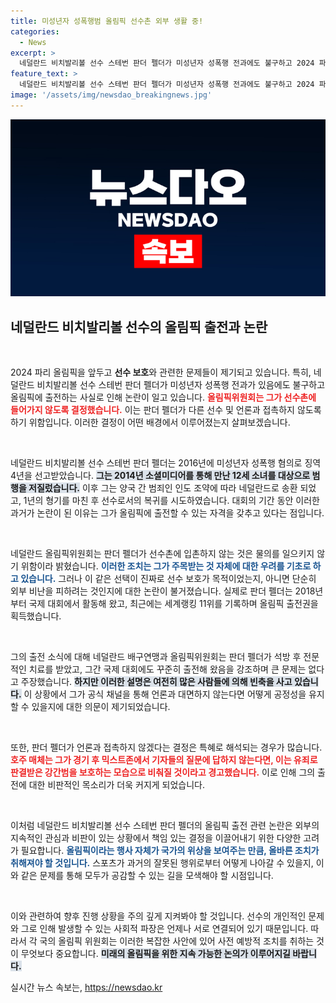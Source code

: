 ```yaml
---
title: 미성년자 성폭행범 올림픽 선수촌 외부 생활 중!
categories:
  - News
excerpt: >
  네덜란드 비치발리볼 선수 스테번 판더 펠더가 미성년자 성폭행 전과에도 불구하고 2024 파리 올림픽에 출전하게 되면서 논란이 일고 있다. 선수촌 밖에서 생활하며 언론과의 접촉을 금지한 그의 결정은 강간범 보호 논란을 가중시키고 있다.
feature_text: >
  네덜란드 비치발리볼 선수 스테번 판더 펠더가 미성년자 성폭행 전과에도 불구하고 2024 파리 올림픽에 출전하게 되면서 논란이 일고 있다. 선수촌 밖에서 생활하며 언론과의 접촉을 금지한 그의 결정은 강간범 보호 논란을 가중시키고 있다.
image: '/assets/img/newsdao_breakingnews.jpg'
---
```


<p><img src="/assets/img/newsdao_breakingnews.jpg" alt="cryptoinkorea 속보" /></p>

<h2 data-ke-size="size26">네덜란드 비치발리볼 선수의 올림픽 출전과 논란</h2>

<p data-ke-size="size16">&nbsp;</p>

<p>2024 파리 올림픽을 앞두고 <b>선수 보호</b>와 관련한 문제들이 제기되고 있습니다. 특히, 네덜란드 비치발리볼 선수 스테번 판더 펠더가 미성년자 성폭행 전과가 있음에도 불구하고 올림픽에 출전하는 사실로 인해 논란이 일고 있습니다. <b><span style="color: #ee2323;">올림픽위원회는 그가 선수촌에 들어가지 않도록 결정했습니다.</span></b> 이는 판더 펠더가 다른 선수 및 언론과 접촉하지 않도록 하기 위함입니다. 이러한 결정이 어떤 배경에서 이루어졌는지 살펴보겠습니다. </p>

<p data-ke-size="size16">&nbsp;</p>

<p>네덜란드 비치발리볼 선수 스테번 판더 펠더는 2016년에 미성년자 성폭행 혐의로 징역 4년을 선고받았습니다. <b><span style="background-color: #21538527;">그는 2014년 소셜미디어를 통해 만난 12세 소녀를 대상으로 범행을 저질렀습니다.</span></b> 이후 그는 양국 간 범죄인 인도 조약에 따라 네덜란드로 송환 되었고, 1년의 형기를 마친 후 선수로서의 복귀를 시도하였습니다. 대회의 기간 동안 이러한 과거가 논란이 된 이유는 그가 올림픽에 출전할 수 있는 자격을 갖추고 있다는 점입니다. </p>

<p data-ke-size="size16">&nbsp;</p>

<p>네덜란드 올림픽위원회는 판더 펠더가 선수촌에 입촌하지 않는 것은 물의를 일으키지 않기 위함이라 밝혔습니다. <b><span style="color: #1a5490;">이러한 조치는 그가 주목받는 것 자체에 대한 우려를 기초로 하고 있습니다.</span></b> 그러나 이 같은 선택이 진짜로 선수 보호가 목적이었는지, 아니면 단순히 외부 비난을 피하려는 것인지에 대한 논란이 불거졌습니다. 실제로 판더 펠더는 2018년부터 국제 대회에서 활동해 왔고, 최근에는 세계랭킹 11위를 기록하며 올림픽 출전권을 획득했습니다. </p>

<p data-ke-size="size16">&nbsp;</p>

<p>그의 출전 소식에 대해 네덜란드 배구연맹과 올림픽위원회는 판더 펠더가 석방 후 전문적인 치료를 받았고, 그간 국제 대회에도 꾸준히 출전해 왔음을 강조하며 큰 문제는 없다고 주장했습니다. <b><span style="background-color: #21538527;">하지만 이러한 설명은 여전히 많은 사람들에 의해 빈축을 사고 있습니다.</span></b> 이 상황에서 그가 공식 채널을 통해 언론과 대면하지 않는다면 어떻게 공정성을 유지할 수 있을지에 대한 의문이 제기되었습니다.</p>

<p data-ke-size="size16">&nbsp;</p>

<p>또한, 판더 펠더가 언론과 접촉하지 않겠다는 결정은 특혜로 해석되는 경우가 많습니다. <b><span style="color: #ee2323;">호주 매체는 그가 경기 후 믹스트존에서 기자들의 질문에 답하지 않는다면, 이는 유죄로 판결받은 강간범을 보호하는 모습으로 비춰질 것이라고 경고했습니다.</span></b> 이로 인해 그의 출전에 대한 비판적인 목소리가 더욱 커지게 되었습니다.</p>

<p data-ke-size="size16">&nbsp;</p>

<p>이처럼 네덜란드 비치발리볼 선수 스테번 판더 펠더의 올림픽 출전 관련 논란은 외부의 지속적인 관심과 비판이 있는 상황에서 책임 있는 결정을 이끌어내기 위한 다양한 고려가 필요합니다. <b><span style="color: #1a5490;">올림픽이라는 행사 자체가 국가의 위상을 보여주는 만큼, 올바른 조치가 취해져야 할 것입니다.</span></b> 스포츠가 과거의 잘못된 행위로부터 어떻게 나아갈 수 있을지, 이와 같은 문제를 통해 모두가 공감할 수 있는 길을 모색해야 할 시점입니다.</p>

<p data-ke-size="size16">&nbsp;</p>

<p>이와 관련하여 향후 진행 상황을 주의 깊게 지켜봐야 할 것입니다. 선수의 개인적인 문제와 그로 인해 발생할 수 있는 사회적 파장은 언제나 서로 연결되어 있기 때문입니다. 따라서 각 국의 올림픽 위원회는 이러한 복잡한 사안에 있어 사전 예방적 조치를 취하는 것이 무엇보다 중요합니다. <b><span style="background-color: #21538527;">미래의 올림픽을 위한 지속 가능한 논의가 이루어지길 바랍니다.</span></b></p>
실시간 뉴스 속보는, <a href="https://newsdao.kr" rel="dofollow">https://newsdao.kr</a>



